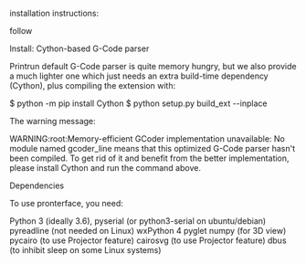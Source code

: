 installation instructions:

follow 

Install:
Cython-based G-Code parser

Printrun default G-Code parser is quite memory hungry, but we also provide a much lighter one which just needs an extra build-time dependency (Cython), plus compiling the extension with:

$ python -m pip install Cython
$ python setup.py build_ext --inplace

The warning message:

WARNING:root:Memory-efficient GCoder implementation unavailable: No module named gcoder_line
means that this optimized G-Code parser hasn't been compiled. To get rid of it and benefit from the better implementation, please install Cython and run the command above.



Dependencies

To use pronterface, you need:

Python 3 (ideally 3.6),
pyserial (or python3-serial on ubuntu/debian)
pyreadline (not needed on Linux)
wxPython 4
pyglet
numpy (for 3D view)
pycairo (to use Projector feature)
cairosvg (to use Projector feature)
dbus (to inhibit sleep on some Linux systems)


